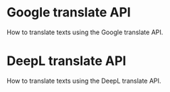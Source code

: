# Google translate API
How to translate texts using the Google translate API.



# DeepL translate API
How to translate texts using the DeepL translate API.

